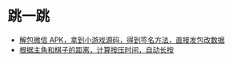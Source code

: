 # 跳一跳

- [解包微信 APK，拿到小游戏源码，得到签名方法，直接发包改数据](https://github.com/zhuweiyou/wxgameHacker)
- [根据主角和棋子的距离，计算按压时间，自动长按](https://github.com/zhuweiyou/wechat_jump_game)
